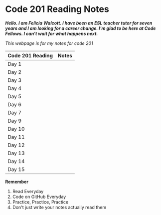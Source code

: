 # Code 201 Reading Notes


***Hello. I am Felicia Walcott. I have been an ESL teacher tutor for seven years and I am looking for a career change. I'm glad to be here at Code Fellows. I can't wait for what happens next.***   

*This webpage is for my notes for code 201* 

| Code 201 Reading | Notes    |
| :--------------- | ----------: |
|  Day 1           |           | 
| Day 2 |     | 
| Day 3 |      |
| Day 4 |      | 
| Day 5 |      |
|Day 6  |       | 
| Day 7   |      | 
|Day 9    |      | 
|Day 10    |      | 
| Day 11  |       | 
|Day 12   |       | 
|Day 13   |       | 
|Day 14   |       | 
|Day 15   |       | 

**Remember** 
1. Read Everyday 
2. Code on GitHub Everyday 
3. Practice, Practice, Practice 
4. Don't just write your notes actually read them
